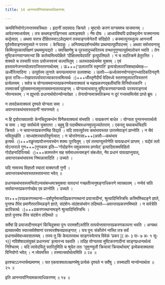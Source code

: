 ```yaml
---
title: 14 आनन्तर्यानियामकत्वाधिकरणम्

---
```


क्रमविनियोगोऽनन्तरमवस्थितः । इदानीं तदपवादः क्रियते । मुष्ट्योः करणं वाग्यमश्च याजमानम् । आवेदनमाध्वर्यवम् । तत्र कथमङ्गाङ्गिभाव आशङ्क्यते । नैष दोषः । आध्वर्यवेष्वपि प्रयोक्तृत्वेन यजमानस्य कर्तृत्वात् । अथवा यत्तत्र दीक्षितस्याऽऽवेद्यमानं तस्याङ्गत्वेनेतरौ संदिह्येते । कस्मात्पुनस्तुल्य आनन्तर्यै पूर्वस्यैवाङ्गत्वमुच्यते न परस्य । केचिदाहुः । अनियमप्रदर्शनार्थमेव प्राथम्यात्पूर्वोपादनम् । अथवा सर्वभावनासु किमित्युपकार्यापेक्षणं प्रथममुत्पद्यते । सर्वापेक्षणेषु च पुरस्तादुच्चरितस्य ग्रन्थानुगुण्यात्पूर्वमालोचनं भवति । तेन मुष्टिकरणवाग्यमाभ्यां किं कर्तव्यमित्यपेक्षिते ‘दीक्षितमावेदयति’ इत्युपतिष्ठते । न च तदतिक्रमे हेतुरस्ति । शक्यते च तस्यापि परतः प्रयोजनवत्त्वं कल्पयितुम् । अतस्तदर्थत्वमेव युक्तम् । एवं हस्तावनेजनस्योलपराजिस्तरणार्थत्वम् । ऊ+++(‘उलपराजिं स्तृणाति’ इत्यत्रोलपराजिशब्दार्थमाह—ऊध्वैंरित्यादिना । उत्पूर्वस्य लुनातेः कपन्प्रत्ययान्त उलपशब्दः । उलपैः—ऊर्ध्वलवनयोग्यसुगन्ध्यादिकठिनतृणैः कृता राजिः—रेखापरपर्यायराज्याकारत्वमित्यर्थः ।)+++र्ध्वैस्तृणैदीर्घं वेदिमध्ये स्तरणमुलपराजिस्तरणं प्रत्येतव्यम् । सर्वत्र च योग्यत्वमवान्तरप्रकरणमेकवाक्यत्वं च महाप्रकरणद्बलीयांसि विनियोजकानि । तस्मात्सर्वं पूर्वसमाम्नातमुत्तरसमाम्नातस्याङ्गम् । योग्यत्वाभावात्तु मुष्टिकरणवाग्यमयोः परस्पराङ्गत्वं नोपन्यस्तम् । न ह्युभयोः प्रधानार्थयोरन्योन्यापेक्षा । तेनायोग्यमात्रमतिक्रम्य न दूरं गन्तव्यमित्येवं प्राप्ते ब्रूमः ।

न तावदेकवाक्यत्वं दृश्यते योग्यता समा ।  
अवान्तरकथंभावस्तदानीं नावगम्यते ॥  


न हि द्वयोराख्यातयोः केनचिदुपबन्धेन विनैकवाक्यत्वं संभवति । यत्प्रकरणं बाधेत । योग्यता पुनरनन्तरार्थत्वे च समा । यद्वा सर्वार्थत्वे युक्ततरा । बहुषु हि पदार्थेष्ववधानमुपयुज्यतेतराम् । एकस्तु यथाकथंचिदपि क्रियते । न चावान्तरप्रकरणमिह विद्यते । यदि तावत्पूर्वस्य कथंभावस्तत उत्तरमेवाङ्गं प्राप्नोति । न चैवं भवितुमर्हति । साध्यांशस्यापरिपूर्णत्वात् । न चोत्तरेणासा+++(असौ—कथंभाव इत्यर्थः ।)+++वकॢप्तप्रयोजनावस्थेन शक्यः पूरयितुम् । एवं तस्याप्युत्तरेणेति यावत्प्रधानं प्राप्तम् । यद्येवं ततो योऽन्तराले गुण+++(गुणकाम इति—‘गोदोहनेन पशुकामस्य प्रणयेत्’ इत्यादिवाक्यविहितो गोदोहनादिरित्यर्थः ।)+++कामस्तेन सह सर्वमाधस्त्यमङ्गं संबध्येत, नैव प्रधानं यावत्प्राप्नुयात्, अवान्तरकथंभावस्य निष्पन्नत्वादिति । उच्यते ।

यदि नामास्य विज्ञातौ स्यातां वाक्यगतौ गुणौ ।  
अवान्तरकथंभावस्ततस्तावन्तरा भवेत् ॥  


प्रधानकथंभावस्त्वभितोऽन्यसंबन्धमात्रमुक्त्वा यावदन्तं गच्छतीत्यनुषङ्गाधिकरणे व्याख्यातम् । नन्वेवं सति सर्वावान्तरप्रकरणोच्छेद एव प्राप्नोति । उच्यते ।

पर+++(परप्रकरणस्थानां—दर्शपूर्णमासादिप्रकरणस्थानां प्रयाजादीनां, श्रुत्यादिभिस्त्रिभिः कस्मिंश्चिदङ्गे ज्ञाते, पुनश्च तैरेव प्रमाणैरपरस्मिन्नङ्गे ज्ञाते, संदंशेन-संदंशसंभवेन तदिष्यते—अवान्तरप्रकरणमिष्यते । न सर्वत्रेति कारिकार्थः ।)+++प्रकरणस्थानामङ्गे श्रुत्यादिभिस्त्रिभिः ।  
ज्ञाते पुनश्च तैरेव संदंशेन तदिष्यते ॥  


सर्वेषां हि प्रयाजादीनामङ्गं किंचिदुक्त्वा पुनः परामर्शोऽस्तीति तत्पर्यन्तावान्तरप्रकरणकल्पना भवति । अन्यथा ह्यव्यवस्थैव स्यात्सर्वशेषाणां परस्परशेषत्वप्रसङ्गात् । यत्र पुनः संकीर्तनं नास्ति तत्र सर्वं प्रधानार्थमेवाध्यवसातव्यम् । तस्य तु किं केवलस्याथ साङ्गस्येत्यत्र विवेकं ‘प्रकर \[( अ॰ ३ पा॰ ७ अ॰ १ सू॰ १)\] णविशेषादसंयुक्तं प्रधानस्य’ इत्यारभ्य वक्ष्यति । तदिह योग्यतया मुष्टिकरणादीनां साङ्गप्रधानार्थत्वं निश्चितम् । यदि त्वावेदयितुं स्तरितुमिति च श्रूयेत ततः ‘तुमुन्ण्वुलौ क्रियायां क्रियार्थायाम्’ इत्येकवाक्यतया विनियोगो भवेत् । न त्वेवमस्ति । तस्मात्सर्वार्थत्वमिति ॥ २४ ॥

इतश्चाऽऽनन्तर्यमप्रमाणम् । यत एकवाक्यतालक्षणमेषु प्रत्येकं दृश्यते न सर्वेषु । तस्मादपि नान्योन्यार्थता ॥ २५ ॥

इति आनन्तर्यानियामकत्वाधिकरणम् ॥ १४ ॥
